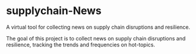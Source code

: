 # supplychain-News
A virtual tool for collecting news on supply chain disruptions and resilience.

The goal of this project is to collect news on supply chain disruptions and resilience, tracking the trends and frequencies on hot-topics.
